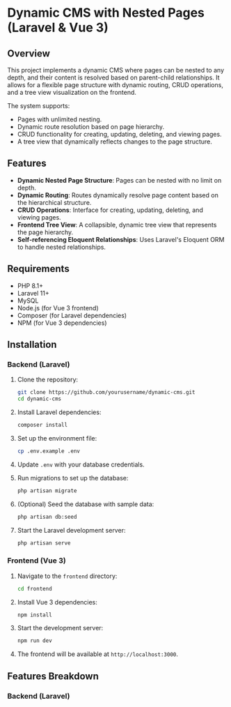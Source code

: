# Dynamic CMS with Nested Pages (Laravel & Vue 3)

## Overview

This project implements a dynamic CMS where pages can be nested to any depth, and their content is resolved based on parent-child relationships. It allows for a flexible page structure with dynamic routing, CRUD operations, and a tree view visualization on the frontend.

The system supports:

- Pages with unlimited nesting.
- Dynamic route resolution based on page hierarchy.
- CRUD functionality for creating, updating, deleting, and viewing pages.
- A tree view that dynamically reflects changes to the page structure.

## Features

- **Dynamic Nested Page Structure**: Pages can be nested with no limit on depth.
- **Dynamic Routing**: Routes dynamically resolve page content based on the hierarchical structure.
- **CRUD Operations**: Interface for creating, updating, deleting, and viewing pages.
- **Frontend Tree View**: A collapsible, dynamic tree view that represents the page hierarchy.
- **Self-referencing Eloquent Relationships**: Uses Laravel's Eloquent ORM to handle nested relationships.

## Requirements

- PHP 8.1+
- Laravel 11+
- MySQL
- Node.js (for Vue 3 frontend)
- Composer (for Laravel dependencies)
- NPM (for Vue 3 dependencies)

## Installation

### Backend (Laravel)

1. Clone the repository:

    ```bash
    git clone https://github.com/yourusername/dynamic-cms.git
    cd dynamic-cms
    ```

2. Install Laravel dependencies:

    ```bash
    composer install
    ```

3. Set up the environment file:

    ```bash
    cp .env.example .env
    ```

4. Update `.env` with your database credentials.

5. Run migrations to set up the database:

    ```bash
    php artisan migrate
    ```

6. (Optional) Seed the database with sample data:

    ```bash
    php artisan db:seed
    ```

7. Start the Laravel development server:

    ```bash
    php artisan serve
    ```

### Frontend (Vue 3)

1. Navigate to the `frontend` directory:

    ```bash
    cd frontend
    ```

2. Install Vue 3 dependencies:

    ```bash
    npm install
    ```

3. Start the development server:

    ```bash
    npm run dev
    ```

4. The frontend will be available at `http://localhost:3000`.

## Features Breakdown

### Backend (Laravel)
